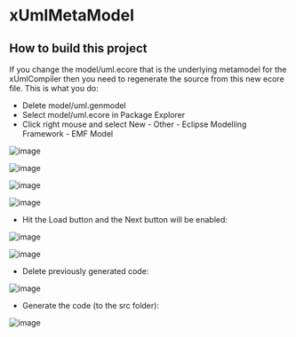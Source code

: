 # xUmlMetaModel
## How to build this project
If you change the model/uml.ecore that is the underlying metamodel for the xUmlCompiler then you need to regenerate the source from this new ecore file.
This is what you do:

* Delete model/uml.genmodel
* Select model/uml.ecore in Package Explorer
* Click right mouse and select New - Other - Eclipse Modelling Framework - EMF Model

![image](images/img01.jpg)

![image](images/img02.jpg)

![image](images/img03.jpg)

![image](images/img04.jpg)

* Hit the Load button and the Next button will be enabled:

![image](images/img05.jpg)

![image](images/img06.jpg)

* Delete previously generated code:

![image](images/img07.jpg)

* Generate the code (to the src folder):

![image](images/img08.jpg)
